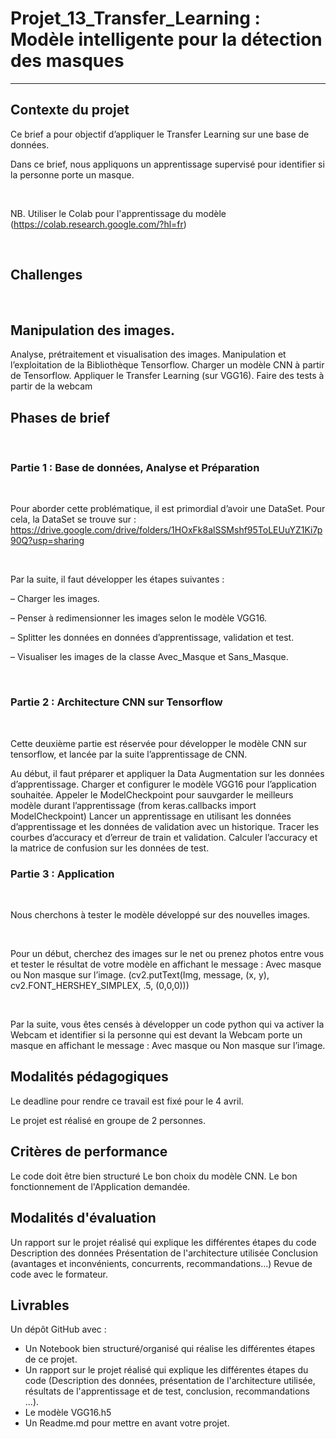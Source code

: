 # Projet_13_Transfer_Learning : Modèle intelligente pour la détection des masques
---

## Contexte du projet
Ce brief a pour objectif d’appliquer le Transfer Learning sur une base de données.

Dans ce brief, nous appliquons un apprentissage supervisé pour identifier si la personne porte un masque.

​

NB. Utiliser le Colab pour l'apprentissage du modèle (https://colab.research.google.com/?hl=fr)

​

## Challenges

​

## Manipulation des images.
Analyse, prétraitement et visualisation des images.
Manipulation et l’exploitation de la Bibliothèque Tensorflow.
Charger un modèle CNN à partir de Tensorflow.
Appliquer le Transfer Learning (sur VGG16).
Faire des tests à partir de la webcam
​

## Phases de brief

​

### Partie 1 : Base de données, Analyse et Préparation

​

Pour aborder cette problématique, il est primordial d’avoir une DataSet. Pour cela, la DataSet se trouve sur : https://drive.google.com/drive/folders/1HOxFk8alSSMshf95ToLEUuYZ1Ki7p90Q?usp=sharing

​

Par la suite, il faut développer les étapes suivantes :

– Charger les images.

– Penser à redimensionner les images selon le modèle VGG16.

– Splitter les données en données d’apprentissage, validation et test.

– Visualiser les images de la classe Avec_Masque et Sans_Masque.

​

### Partie 2 : Architecture CNN sur Tensorflow

​

Cette deuxième partie est réservée pour développer le modèle CNN sur tensorflow, et lancée par la suite l’apprentissage de CNN.

Au début, il faut préparer et appliquer la Data Augmentation sur les données d’apprentissage.
Charger et configurer le modèle VGG16 pour l’application souhaitée.
Appeler le ModelCheckpoint pour sauvgarder le meilleurs modèle durant l’apprentissage (from keras.callbacks import ModelCheckpoint)
Lancer un apprentissage en utilisant les données d’apprentissage et les données de validation avec un historique.
Tracer les courbes d’accuracy et d’erreur de train et validation.
Calculer l’accuracy et la matrice de confusion sur les données de test.
​

### Partie 3 : Application

​

Nous cherchons à tester le modèle développé sur des nouvelles images.

​

Pour un début, cherchez des images sur le net ou prenez photos entre vous et tester le résultat de votre modèle en affichant le message : Avec masque ou Non masque sur l’image. (cv2.putText(Img, message, (x, y), cv2.FONT_HERSHEY_SIMPLEX, .5, (0,0,0)))

​

Par la suite, vous êtes censés à développer un code python qui va activer la Webcam et identifier si la personne qui est devant la Webcam porte un masque en affichant le message : Avec masque ou Non masque sur l’image.

## Modalités pédagogiques
Le deadline pour rendre ce travail est fixé pour le 4 avril.

Le projet est réalisé en groupe de 2 personnes.

## Critères de performance
Le code doit être bien structuré
Le bon choix du modèle CNN.
Le bon fonctionnement de l'Application demandée.

## Modalités d'évaluation
Un rapport sur le projet réalisé qui explique les différentes étapes du code
Description des données
Présentation de l'architecture utilisée
Conclusion (avantages et inconvénients, concurrents, recommandations…)
Revue de code avec le formateur.

## Livrables
Un dépôt GitHub avec :

- Un Notebook bien structuré/organisé qui réalise les différentes étapes de ce projet.
- Un rapport sur le projet réalisé qui explique les différentes étapes du code (Description des données, présentation de l'architecture utilisée, résultats de l'apprentissage et de test, conclusion, recommandations ...).
- Le modèle VGG16.h5
- Un Readme.md pour mettre en avant votre projet.
